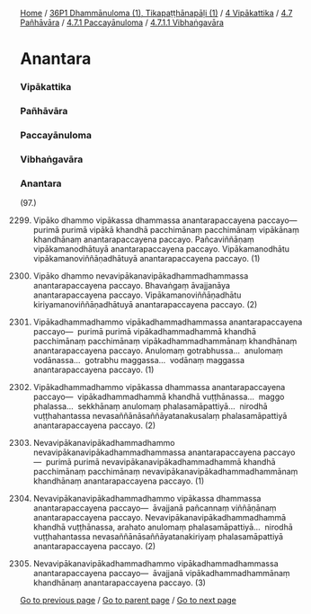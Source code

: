 
[Home](/) / [36P1 Dhammānuloma (1), Tikapaṭṭhānapāḷi (1)](/tipitaka/36P1.md) / [4 Vipākattika](/tipitaka/36P1/4.md) / [4.7 Pañhāvāra](/tipitaka/36P1/4/4.7.md) / [4.7.1 Paccayānuloma](/tipitaka/36P1/4/4.7/4.7.1.md) / [4.7.1.1 Vibhaṅgavāra](/tipitaka/36P1/4/4.7/4.7.1/4.7.1.1.md)

# Anantara

### Vipākattika

### Pañhāvāra

### Paccayānuloma

### Vibhaṅgavāra

### Anantara

(97.)

2299. Vipāko dhammo vipākassa dhammassa anantarapaccayena paccayo—  purimā purimā vipākā khandhā pacchimānaṃ pacchimānaṃ vipākānaṃ khandhānaṃ anantarapaccayena paccayo. Pañcaviññāṇaṃ vipākamanodhātuyā anantarapaccayena paccayo. Vipākamanodhātu vipākamanoviññāṇadhātuyā anantarapaccayena paccayo. (1)

2300. Vipāko dhammo nevavipākanavipākadhammadhammassa anantarapaccayena paccayo. Bhavaṅgaṃ āvajjanāya anantarapaccayena paccayo. Vipākamanoviññāṇadhātu kiriyamanoviññāṇadhātuyā anantarapaccayena paccayo. (2)

2301. Vipākadhammadhammo vipākadhammadhammassa anantarapaccayena paccayo—  purimā purimā vipākadhammadhammā khandhā pacchimānaṃ pacchimānaṃ vipākadhammadhammānaṃ khandhānaṃ anantarapaccayena paccayo. Anulomaṃ gotrabhussa…  anulomaṃ vodānassa…  gotrabhu maggassa…  vodānaṃ maggassa anantarapaccayena paccayo. (1)

2302. Vipākadhammadhammo vipākassa dhammassa anantarapaccayena paccayo—  vipākadhammadhammā khandhā vuṭṭhānassa…  maggo phalassa…  sekkhānaṃ anulomaṃ phalasamāpattiyā…  nirodhā vuṭṭhahantassa nevasaññānāsaññāyatanakusalaṃ phalasamāpattiyā anantarapaccayena paccayo. (2)

2303. Nevavipākanavipākadhammadhammo nevavipākanavipākadhammadhammassa anantarapaccayena paccayo—  purimā purimā nevavipākanavipākadhammadhammā khandhā pacchimānaṃ pacchimānaṃ nevavipākanavipākadhammadhammānaṃ khandhānaṃ anantarapaccayena paccayo. (1)

2304. Nevavipākanavipākadhammadhammo vipākassa dhammassa anantarapaccayena paccayo—  āvajjanā pañcannaṃ viññāṇānaṃ anantarapaccayena paccayo. Nevavipākanavipākadhammadhammā khandhā vuṭṭhānassa, arahato anulomaṃ phalasamāpattiyā…  nirodhā vuṭṭhahantassa nevasaññānāsaññāyatanakiriyaṃ phalasamāpattiyā anantarapaccayena paccayo. (2)

2305. Nevavipākanavipākadhammadhammo vipākadhammadhammassa anantarapaccayena paccayo—  āvajjanā vipākadhammadhammānaṃ khandhānaṃ anantarapaccayena paccayo. (3)

[Go to previous page](/tipitaka/36P1/4/4.7/4.7.1/4.7.1.1/Adhipati.md) / [Go to parent page](/tipitaka/36P1/4/4.7/4.7.1/4.7.1.1.md) / [Go to next page](/tipitaka/36P1/4/4.7/4.7.1/4.7.1.1/Samanantara.md)


